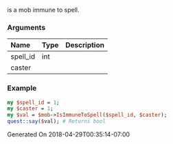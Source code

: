 is a mob immune to spell.
### Arguments
**Name**|**Type**|**Description**
:---|:---|:---
spell_id|int|
caster||

### Example

```perl
my $spell_id = 1;
my $caster = 1;
my $val = $mob->IsImmuneToSpell($spell_id, $caster);
quest::say($val); # Returns bool
```


Generated On 2018-04-29T00:35:14-07:00